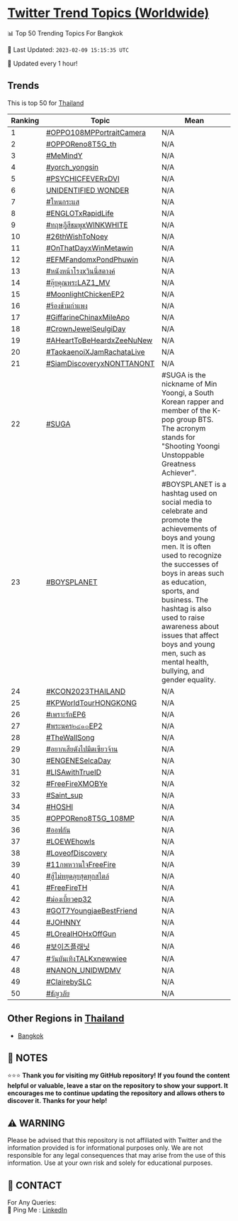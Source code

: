 [Twitter Trend Topics (Worldwide)](https://github.com/ErcinDedeoglu/Twitter-Trend-Topics)
==========


📊 Top 50 Trending Topics For Bangkok

📆 Last Updated: `2023-02-09 15:15:35 UTC`

🔧 Updated every 1 hour!


## Trends

This is top 50 for [Thailand](</Thailand>)

| Ranking | Topic | Mean |
| ------- | ------------ | ------------ |
| 1 | [#OPPO108MPPortraitCamera](http://twitter.com/search?q=%23OPPO108MPPortraitCamera) | N/A |
| 2 | [#OPPOReno8T5G_th](http://twitter.com/search?q=%23OPPOReno8T5G_th) | N/A |
| 3 | [#MeMindY](http://twitter.com/search?q=%23MeMindY) | N/A |
| 4 | [#yorch_yongsin](http://twitter.com/search?q=%23yorch_yongsin) | N/A |
| 5 | [#PSYCHICFEVERxDVI](http://twitter.com/search?q=%23PSYCHICFEVERxDVI) | N/A |
| 6 | [UNIDENTIFIED WONDER](http://twitter.com/search?q=UNIDENTIFIED+WONDER) | N/A |
| 7 | [#โหนกระแส](http://twitter.com/search?q=%23%e0%b9%82%e0%b8%ab%e0%b8%99%e0%b8%81%e0%b8%a3%e0%b8%b0%e0%b9%81%e0%b8%aa) | N/A |
| 8 | [#ENGLOTxRapidLife](http://twitter.com/search?q=%23ENGLOTxRapidLife) | N/A |
| 9 | [#ทฤษฎีสีชมพูxWINKWHITE](http://twitter.com/search?q=%23%e0%b8%97%e0%b8%a4%e0%b8%a9%e0%b8%8e%e0%b8%b5%e0%b8%aa%e0%b8%b5%e0%b8%8a%e0%b8%a1%e0%b8%9e%e0%b8%b9xWINKWHITE) | N/A |
| 10 | [#26thWishToNoey](http://twitter.com/search?q=%2326thWishToNoey) | N/A |
| 11 | [#OnThatDayxWinMetawin](http://twitter.com/search?q=%23OnThatDayxWinMetawin) | N/A |
| 12 | [#EFMFandomxPondPhuwin](http://twitter.com/search?q=%23EFMFandomxPondPhuwin) | N/A |
| 13 | [#หนังหน้าโรงxวินนี่สตางค์](http://twitter.com/search?q=%23%e0%b8%ab%e0%b8%99%e0%b8%b1%e0%b8%87%e0%b8%ab%e0%b8%99%e0%b9%89%e0%b8%b2%e0%b9%82%e0%b8%a3%e0%b8%87x%e0%b8%a7%e0%b8%b4%e0%b8%99%e0%b8%99%e0%b8%b5%e0%b9%88%e0%b8%aa%e0%b8%95%e0%b8%b2%e0%b8%87%e0%b8%84%e0%b9%8c) | N/A |
| 14 | [#อุ๊ยคุณพระLAZ1_MV](http://twitter.com/search?q=%23%e0%b8%ad%e0%b8%b8%e0%b9%8a%e0%b8%a2%e0%b8%84%e0%b8%b8%e0%b8%93%e0%b8%9e%e0%b8%a3%e0%b8%b0LAZ1_MV) | N/A |
| 15 | [#MoonlightChickenEP2](http://twitter.com/search?q=%23MoonlightChickenEP2) | N/A |
| 16 | [#ร้องข้ามกําแพง](http://twitter.com/search?q=%23%e0%b8%a3%e0%b9%89%e0%b8%ad%e0%b8%87%e0%b8%82%e0%b9%89%e0%b8%b2%e0%b8%a1%e0%b8%81%e0%b9%8d%e0%b8%b2%e0%b9%81%e0%b8%9e%e0%b8%87) | N/A |
| 17 | [#GiffarineChinaxMileApo](http://twitter.com/search?q=%23GiffarineChinaxMileApo) | N/A |
| 18 | [#CrownJewelSeulgiDay](http://twitter.com/search?q=%23CrownJewelSeulgiDay) | N/A |
| 19 | [#AHeartToBeHeardxZeeNuNew](http://twitter.com/search?q=%23AHeartToBeHeardxZeeNuNew) | N/A |
| 20 | [#TaokaenoiXJamRachataLive](http://twitter.com/search?q=%23TaokaenoiXJamRachataLive) | N/A |
| 21 | [#SiamDiscoveryxNONTTANONT](http://twitter.com/search?q=%23SiamDiscoveryxNONTTANONT) | N/A |
| 22 | [#SUGA](http://twitter.com/search?q=%23SUGA) | #SUGA is the nickname of Min Yoongi, a South Korean rapper and member of the K-pop group BTS. The acronym stands for "Shooting Yoongi Unstoppable Greatness Achiever". |
| 23 | [#BOYSPLANET](http://twitter.com/search?q=%23BOYSPLANET) | #BOYSPLANET is a hashtag used on social media to celebrate and promote the achievements of boys and young men. It is often used to recognize the successes of boys in areas such as education, sports, and business. The hashtag is also used to raise awareness about issues that affect boys and young men, such as mental health, bullying, and gender equality. |
| 24 | [#KCON2023THAILAND](http://twitter.com/search?q=%23KCON2023THAILAND) | N/A |
| 25 | [#KPWorldTourHONGKONG](http://twitter.com/search?q=%23KPWorldTourHONGKONG) | N/A |
| 26 | [#เพราะรักEP6](http://twitter.com/search?q=%23%e0%b9%80%e0%b8%9e%e0%b8%a3%e0%b8%b2%e0%b8%b0%e0%b8%a3%e0%b8%b1%e0%b8%81EP6) | N/A |
| 27 | [#พระนคร๒๔๑๐EP2](http://twitter.com/search?q=%23%e0%b8%9e%e0%b8%a3%e0%b8%b0%e0%b8%99%e0%b8%84%e0%b8%a3%e0%b9%92%e0%b9%94%e0%b9%91%e0%b9%90EP2) | N/A |
| 28 | [#TheWallSong](http://twitter.com/search?q=%23TheWallSong) | N/A |
| 29 | [#อยากเสียตังไปมีตเซียวจ้าน](http://twitter.com/search?q=%23%e0%b8%ad%e0%b8%a2%e0%b8%b2%e0%b8%81%e0%b9%80%e0%b8%aa%e0%b8%b5%e0%b8%a2%e0%b8%95%e0%b8%b1%e0%b8%87%e0%b9%84%e0%b8%9b%e0%b8%a1%e0%b8%b5%e0%b8%95%e0%b9%80%e0%b8%8b%e0%b8%b5%e0%b8%a2%e0%b8%a7%e0%b8%88%e0%b9%89%e0%b8%b2%e0%b8%99) | N/A |
| 30 | [#ENGENESelcaDay](http://twitter.com/search?q=%23ENGENESelcaDay) | N/A |
| 31 | [#LISAwithTrueID](http://twitter.com/search?q=%23LISAwithTrueID) | N/A |
| 32 | [#FreeFireXMOBYe](http://twitter.com/search?q=%23FreeFireXMOBYe) | N/A |
| 33 | [#Saint_sup](http://twitter.com/search?q=%23Saint_sup) | N/A |
| 34 | [#HOSHI](http://twitter.com/search?q=%23HOSHI) | N/A |
| 35 | [#OPPOReno8T5G_108MP](http://twitter.com/search?q=%23OPPOReno8T5G_108MP) | N/A |
| 36 | [#ออฟกัน](http://twitter.com/search?q=%23%e0%b8%ad%e0%b8%ad%e0%b8%9f%e0%b8%81%e0%b8%b1%e0%b8%99) | N/A |
| 37 | [#LOEWEhowls](http://twitter.com/search?q=%23LOEWEhowls) | N/A |
| 38 | [#LoveofDiscovery](http://twitter.com/search?q=%23LoveofDiscovery) | N/A |
| 39 | [#11กพหวานใจFreeFire](http://twitter.com/search?q=%2311%e0%b8%81%e0%b8%9e%e0%b8%ab%e0%b8%a7%e0%b8%b2%e0%b8%99%e0%b9%83%e0%b8%88FreeFire) | N/A |
| 40 | [#สู้ไม่หยุดลุยสุดทุกสไตล์](http://twitter.com/search?q=%23%e0%b8%aa%e0%b8%b9%e0%b9%89%e0%b9%84%e0%b8%a1%e0%b9%88%e0%b8%ab%e0%b8%a2%e0%b8%b8%e0%b8%94%e0%b8%a5%e0%b8%b8%e0%b8%a2%e0%b8%aa%e0%b8%b8%e0%b8%94%e0%b8%97%e0%b8%b8%e0%b8%81%e0%b8%aa%e0%b9%84%e0%b8%95%e0%b8%a5%e0%b9%8c) | N/A |
| 41 | [#FreeFireTH](http://twitter.com/search?q=%23FreeFireTH) | N/A |
| 42 | [#ม่องเบี้ยวep32](http://twitter.com/search?q=%23%e0%b8%a1%e0%b9%88%e0%b8%ad%e0%b8%87%e0%b9%80%e0%b8%9a%e0%b8%b5%e0%b9%89%e0%b8%a2%e0%b8%a7ep32) | N/A |
| 43 | [#GOT7YoungjaeBestFriend](http://twitter.com/search?q=%23GOT7YoungjaeBestFriend) | N/A |
| 44 | [#JOHNNY](http://twitter.com/search?q=%23JOHNNY) | N/A |
| 45 | [#LOrealHOHxOffGun](http://twitter.com/search?q=%23LOrealHOHxOffGun) | N/A |
| 46 | [#보이즈플래닛](http://twitter.com/search?q=%23%eb%b3%b4%ec%9d%b4%ec%a6%88%ed%94%8c%eb%9e%98%eb%8b%9b) | N/A |
| 47 | [#วันบันเทิงTALKxnewwiee](http://twitter.com/search?q=%23%e0%b8%a7%e0%b8%b1%e0%b8%99%e0%b8%9a%e0%b8%b1%e0%b8%99%e0%b9%80%e0%b8%97%e0%b8%b4%e0%b8%87TALKxnewwiee) | N/A |
| 48 | [#NANON_UNIDWDMV](http://twitter.com/search?q=%23NANON_UNIDWDMV) | N/A |
| 49 | [#ClairebySLC](http://twitter.com/search?q=%23ClairebySLC) | N/A |
| 50 | [#ธัญวลัย](http://twitter.com/search?q=%23%e0%b8%98%e0%b8%b1%e0%b8%8d%e0%b8%a7%e0%b8%a5%e0%b8%b1%e0%b8%a2) | N/A |



## Other Regions in [Thailand](</Thailand>)

* [Bangkok](</Thailand/Bangkok.md>)



## 📝 NOTES

⭐⭐⭐ **Thank you for visiting my GitHub repository! If you found the content helpful or valuable, leave a star on the repository to show your support. It encourages me to continue updating the repository and allows others to discover it. Thanks for your help!**


## ⚠️ WARNING

Please be advised that this repository is not affiliated with Twitter and the information provided is for informational purposes only. We are not responsible for any legal consequences that may arise from the use of this information. Use at your own risk and solely for educational purposes.


## 📨 CONTACT

 For Any Queries:  
            🏓 Ping Me : [LinkedIn](https://www.linkedin.com/in/ercindedeoglu/)
